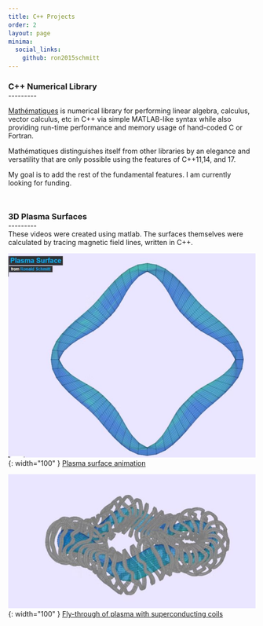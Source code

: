 ```yaml
---
title: C++ Projects
order: 2
layout: page
minima:
  social_links:
    github: ron2015schmitt
---
```


<h3 style="margin-bottom: 0; padding-bottom: 0;">C++ Numerical Library</h3>
---------
<br>

[Mathématiques](https://github.com/ron2015schmitt/Mathematiques) is numerical library for performing linear algebra, calculus, vector calculus, etc in C++ via simple MATLAB-like syntax while also providing run-time performance and memory usage of hand-coded C or Fortran.

Mathématiques distinguishes itself from other libraries by an elegance and versatility that are only possible using the features of C++11,14, and 17.

My goal is to add the rest of the fundamental features.  I am currently looking for funding.

<h3 style="margin-top: 50px; margin-bottom: 0; padding-bottom: 0;">3D Plasma Surfaces</h3>
---------
<br>
These videos were created using matlab.  The surfaces themselves were calculated by tracing magnetic field lines, written in C++.

![3dplasma](/images/3d-plasma.JPG){: width="100" } [Plasma surface animation](https://vimeo.com/manage/videos/350391433)

![3dplasma-flythorugh](/images/3d-plasma-fly-through.JPG){: width="100" } [Fly-through of plasma with superconducting coils](https://vimeo.com/manage/videos/350860074)

